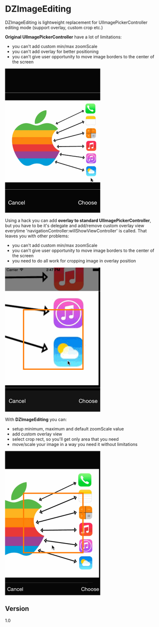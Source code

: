DZImageEditing
==============
DZImageEditing is lightweight replacement for UIImagePickerController editing mode (support overlay, custom crop etc.)

**Original UIImagePickerController** have a lot of limitations:
 - you can't add custom min/max zoomScale
 - you can't add overlay for better positioning
 - you can't give user opportunity to move image borders to the center of the screen

![Demo](https://raw.githubusercontent.com/DZozulya/DZImageEditing/master/DemoGifs/Original.gif)

Using a hack you can add **overlay to standard UIImagePickerController**, but you have to be it's delegate and add/remove custom overlay view everytime 'navigationController:willShowViewController' is called. That leaves you with other problems:
 - you can't add custom min/max zoomScale
 - you can't give user opportunity to move image borders to the center of the screen
 - you need to do all work for cropping image in overlay position

![Demo](https://raw.githubusercontent.com/DZozulya/DZImageEditing/master/DemoGifs/OriginalHack.gif)

With **DZImageEditing** you can:
 - setup minimum, maximum and default zoomScale value
 - add custom overlay view
 - select crop rect, so you'll get only area that you need
 - move/scale your image in a way you need it without limitations

![Demo](https://raw.githubusercontent.com/DZozulya/DZImageEditing/master/DemoGifs/DZImageEditing.gif)

Version
----
1.0
